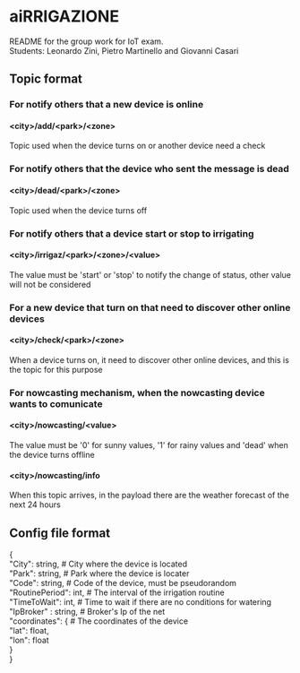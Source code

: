 # aiRRIGAZIONE
README for the group work for IoT exam.<br>
Students: Leonardo Zini, Pietro Martinello and Giovanni Casari

## Topic format
  ### For notify others that a new device is online
  #### \<city\>/add/\<park\>/\<zone\><br>
  Topic used when the device turns on or another device need a check
  ### For notify others that the device who sent the message is dead
  #### \<city\>/dead/\<park\>/\<zone\><br>
  Topic used when the device turns off
  ### For notify others that a device start or stop to irrigating 
  #### \<city\>/irrigaz/\<park>/\<zone\>/\<value\><br>
  The value must be 'start' or 'stop' to notify the change of status, other value will not be considered
  ### For a new device that turn on that need to discover other online devices
  #### \<city>/check/\<park>/\<zone\><br>
  When a device turns on, it need to discover other online devices, and this is the topic for this purpose
  ### For nowcasting mechanism, when the nowcasting device wants to comunicate
  #### \<city>/nowcasting/\<value\><br>
  The value must be '0' for sunny values, '1' for rainy values and 'dead' when the device turns offline

  #### \<city>/nowcasting/info<br>
  When this topic arrives, in the payload there are the weather forecast of the next 24 hours
  
  
## Config file format

{<br>
	"City": string,       # City where the device is located <br>
	"Park": string,       # Park where the device is locater<br>
	"Code": string,       # Code of the device, must be pseudorandom<br>
	"RoutinePeriod": int, # The interval of the irrigation routine <br>
	"TimeToWait": int,     # Time to wait if there are no conditions for watering <br>
	"IpBroker" : string,	# Broker's Ip of the net<br>
 	 "coordinates": {      # The coordinates of the device<br>
   	 "lat": float,<br>
   	 "lon": float<br>
  	}<br>
}<br>
